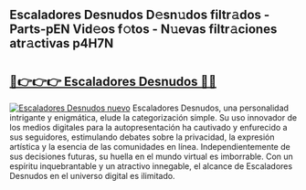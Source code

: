 ## Escaladores Desnudos D𝚎sn𝚞dos filtr𝚊dos - Parts-pEN Vid𝚎os f𝚘tos - N𝚞evas filtr𝚊ciones atr𝚊ctivas p4H7N

# <h2><a href="http://mb0o1sp.tromn.icu/?c=Escaladores+Desnudos">🔗👉👉👉 Escaladores Desnudos 🔗🔗</a></h2>

[![Escaladores Desnudos nuevo](https://i.imgur.com/pEAQMta.gif)](http://mb0o1sp.tromn.icu/?c=Escaladores+Desnudos)
Escaladores Desnudos, una personalidad intrigante y enigmática, elude la categorización simple. Su uso innovador de los medios digitales para la autopresentación ha cautivado y enfurecido a sus seguidores, estimulando debates sobre la privacidad, la expresión artística y la esencia de las comunidades en línea. Independientemente de sus decisiones futuras, su huella en el mundo virtual es imborrable. Con un espíritu inquebrantable y un atractivo innegable, el alcance de Escaladores Desnudos en el universo digital es ilimitado.
